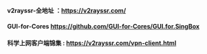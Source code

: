 #### v2rayssr-全地址 ：https://v2rayssr.com/
#### GUI-for-Cores https://github.com/GUI-for-Cores/GUI.for.SingBox
#### 科学上网客户端锦集 : https://v2rayssr.com/vpn-client.html
